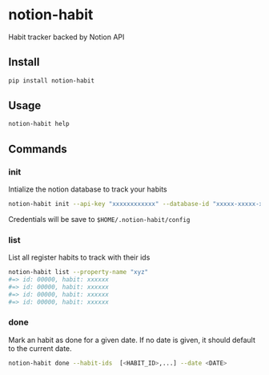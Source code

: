# notion-habit
Habit tracker backed by Notion API

## Install

```sh
pip install notion-habit
```

## Usage 


```sh
notion-habit help
```

## Commands

### init
Intialize the notion database to track your habits

```sh
notion-habit init --api-key "xxxxxxxxxxxx" --database-id "xxxxx-xxxxx-xxxx-xxxxx"
```

Credentials will be save to `$HOME/.notion-habit/config`



<!-- ### track
Add a new habit to track

```sh
notion-habit track --habit "Exercise at 3am" --category "Health"
#=> New habit[xxxxxx] added with id[00000]
``` -->

### list

List all register habits to track with their ids

```sh
notion-habit list --property-name "xyz"
#=> id: 00000, habit: xxxxxx
#=> id: 00000, habit: xxxxxx
#=> id: 00000, habit: xxxxxx
#=> id: 00000, habit: xxxxxx
```

### done
Mark an habit as done for a given date. If no date is given, it should default to the current date.

```sh
notion-habit done --habit-ids  [<HABIT_ID>,...] --date <DATE>
```

